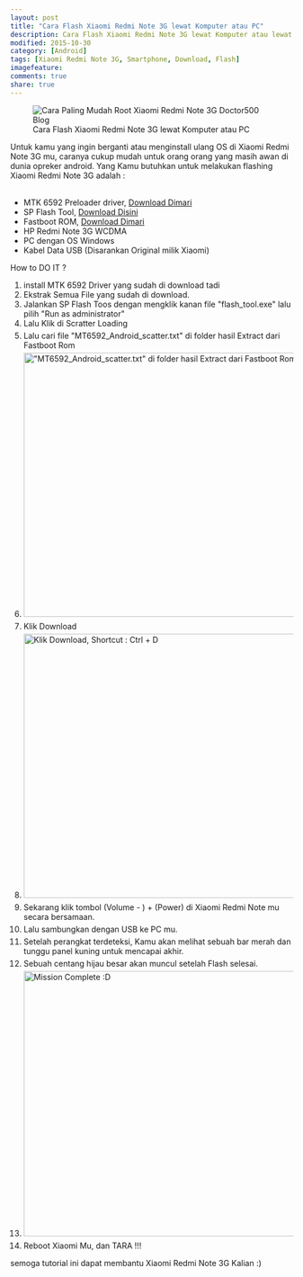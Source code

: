 ```yaml
---
layout: post
title: "Cara Flash Xiaomi Redmi Note 3G lewat Komputer atau PC"
description: Cara Flash Xiaomi Redmi Note 3G lewat Komputer atau lewat PC
modified: 2015-10-30
category: [Android]
tags: [Xiaomi Redmi Note 3G, Smartphone, Download, Flash]
imagefeature: 
comments: true
share: true
---
```


<figure>
<img src="http://doctor500.github.io/images/Cara-Paling-Mudah-Root-Xiaomi-Redmi-Note-3G-Doctor500-Blog.jpg" alt="Cara Paling Mudah Root Xiaomi Redmi Note 3G Doctor500 Blog">
<figcaption>Cara Flash Xiaomi Redmi Note 3G lewat Komputer atau PC </figcaption>
</figure>


Untuk kamu yang ingin berganti atau menginstall ulang OS di Xiaomi Redmi Note 3G mu, caranya cukup mudah untuk orang orang yang masih awan di dunia opreker android.
Yang Kamu butuhkan untuk melakukan flashing Xiaomi Redmi Note 3G adalah :<br></br>
		<ul>
			<li>
				MTK 6592 Preloader driver, <a href="https://drive.google.com/file/d/0B183VmYT1cDVWTN1a1NyZDhIaUU/view?usp=sharing" target="_blank">Download Dimari</a></li>
			<li>
				SP Flash Tool, <a href="https://drive.google.com/file/d/0B183VmYT1cDVNEdVWkpvNzdaRDA/view?usp=sharing">Download Disini</a></li>
			<li>
				Fastboot ROM, <a href="http://bigota.d.miui.com/JHDMIBH38.0/lcsh92_wet_jb9_global_images_JHDMIBH38.0_4.2_in_c3ec538a7e.tgz">Download Dimari</a></li>
			<li>
				HP Redmi Note 3G WCDMA</li>
			<li>
				PC dengan OS Windows</li>
			<li>
				Kabel Data USB (Disarankan Original milik Xiaomi)</li>
		</ul>
		<p>
			How to DO IT ?</p>
		<ol>
			<li>
				install MTK 6592 Driver yang sudah di download tadi</li>
			<li>
				Ekstrak Semua File yang sudah di download.</li>
			<li>
				Jalankan SP Flash Toos dengan mengklik kanan file &quot;flash_tool.exe&quot; lalu pilih &quot;Run as administrator&quot;</li>
			<li>
				Lalu Klik di Scratter Loading</li>
			<li style="margin: 5px 0px; padding: 0px; box-sizing: border-box; border: 0px; font-family: inherit; font-size: inherit; font-style: inherit; font-variant: inherit; font-weight: inherit; font-stretch: inherit; line-height: inherit; vertical-align: baseline;">
				Lalu cari file &quot;MT6592_Android_scatter.txt&quot; di folder hasil Extract dari Fastboot Rom</li>
			<li style="margin: 5px 0px; padding: 0px; box-sizing: border-box; border: 0px; font-family: inherit; font-size: inherit; font-style: inherit; font-variant: inherit; font-weight: inherit; font-stretch: inherit; line-height: inherit; vertical-align: baseline;">
				<img alt="&quot;MT6592_Android_scatter.txt&quot; di folder hasil Extract dari Fastboot Rom" src="http://en.miui.com/data/attachment/forum/201411/22/220546wnnk1h999u1gtt2h.jpg.thumb.jpg" style="width: 719px; height: 470px;" /></li>
			<li style="margin: 5px 0px; padding: 0px; box-sizing: border-box; border: 0px; font-family: inherit; font-size: inherit; font-style: inherit; font-variant: inherit; font-weight: inherit; font-stretch: inherit; line-height: inherit; vertical-align: baseline;">
				Klik Download</li>
			<li style="margin: 5px 0px; padding: 0px; box-sizing: border-box; border: 0px; font-family: inherit; font-size: inherit; font-style: inherit; font-variant: inherit; font-weight: inherit; font-stretch: inherit; line-height: inherit; vertical-align: baseline;">
				<img alt="Klik Download, Shortcut : Ctrl + D" src="http://en.miui.com/data/attachment/forum/201411/22/220720u1mkfzdcnp4xsf1w.jpg.thumb.jpg" style="width: 719px; height: 470px;" /></li>
			<li style="margin: 5px 0px; padding: 0px; box-sizing: border-box; border: 0px; font-family: inherit; font-size: inherit; font-style: inherit; font-variant: inherit; font-weight: inherit; font-stretch: inherit; line-height: inherit; vertical-align: baseline;">
				Sekarang klik tombol (Volume - )&nbsp;+ (Power) di Xiaomi Redmi Note mu secara bersamaan.</li>
			<li style="margin: 5px 0px; padding: 0px; box-sizing: border-box; border: 0px; font-family: inherit; font-size: inherit; font-style: inherit; font-variant: inherit; font-weight: inherit; font-stretch: inherit; line-height: inherit; vertical-align: baseline;">
				Lalu sambungkan dengan USB ke PC mu.</li>
			<li style="margin: 5px 0px; padding: 0px; box-sizing: border-box; border: 0px; font-family: inherit; font-size: inherit; font-style: inherit; font-variant: inherit; font-weight: inherit; font-stretch: inherit; line-height: inherit; vertical-align: baseline;">
				Setelah perangkat terdeteksi, Kamu akan melihat sebuah bar merah dan tunggu panel kuning untuk mencapai akhir.</li>
			<li style="margin: 5px 0px; padding: 0px; box-sizing: border-box; border: 0px; font-family: inherit; font-size: inherit; font-style: inherit; font-variant: inherit; font-weight: inherit; font-stretch: inherit; line-height: inherit; vertical-align: baseline;">
				Sebuah centang hijau besar akan muncul setelah Flash selesai.</li>
			<li style="margin: 5px 0px; padding: 0px; box-sizing: border-box; border: 0px; font-family: inherit; font-size: inherit; font-style: inherit; font-variant: inherit; font-weight: inherit; font-stretch: inherit; line-height: inherit; vertical-align: baseline;">
				<img alt="Mission Complete :D" src="http://en.miui.com/data/attachment/forum/201411/22/220728hpzphpns5zy55nry.jpg.thumb.jpg" style="width: 719px; height: 472px;" /></li>
			<li style="margin: 5px 0px; padding: 0px; box-sizing: border-box; border: 0px; font-family: inherit; font-size: inherit; font-style: inherit; font-variant: inherit; font-weight: inherit; font-stretch: inherit; line-height: inherit; vertical-align: baseline;">
				Reboot Xiaomi Mu, dan TARA !!!</li>
		</ol>
		
semoga tutorial ini dapat membantu Xiaomi Redmi Note 3G Kalian :)</p>
